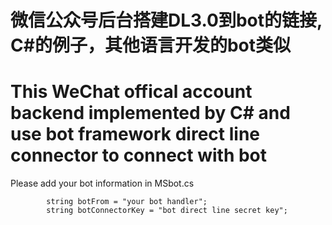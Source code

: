 # 微信公众号后台搭建DL3.0到bot的链接, C#的例子，其他语言开发的bot类似 #
# This WeChat offical account backend implemented by C# and use bot framework direct line connector to connect with bot #

Please add your bot information in MSbot.cs 

            string botFrom = "your bot handler";
            string botConnectorKey = "bot direct line secret key";

